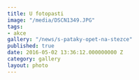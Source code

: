 ```yaml
---
title: U fotopasti
image: "/media/DSCN1349.JPG"
tags:
- akce
gallery: "/news/s-pataky-opet-na-stezce"
published: true
date: 2016-05-02 13:36:12.000000000 Z
category: gallery
layout: photo
---
```

